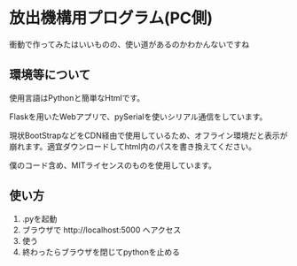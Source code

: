 # 放出機構用プログラム(PC側)

衝動で作ってみたはいいものの、使い道があるのかわかんないですね

## 環境等について
使用言語はPythonと簡単なHtmlです。

Flaskを用いたWebアプリで、pySerialを使いシリアル通信をしています。

現状BootStrapなどをCDN経由で使用しているため、オフライン環境だと表示が崩れます。適宜ダウンロードしてhtml内のパスを書き換えてください。

僕のコード含め、MITライセンスのものを使用しています。

## 使い方
1. .pyを起動
2. ブラウザで http://localhost:5000 へアクセス
3. 使う
4. 終わったらブラウザを閉じてpythonを止める

